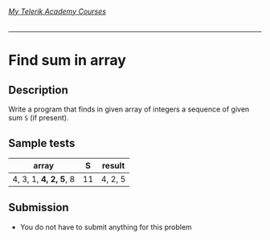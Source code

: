 ###### [My Telerik Academy Courses](https://github.com/nikolovdeyan/TelerikAcademy) 
-------------------------------------

Find sum in array
========================

## Description
Write a program that finds in given array of integers a sequence of given sum `S` (if present).

## Sample tests

|        array            |  S |  result |
|-------------------------|----|---------|
| 4, 3, 1, **4, 2, 5**, 8 | 11 | 4, 2, 5 |

## Submission
- You do not have to submit anything for this problem
